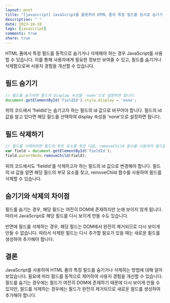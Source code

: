 ```yaml
---
layout: post
title: "[javascript] JavaScript를 활용하여 HTML 폼의 특정 필드를 임시로 숨기기 혹은 삭제하기"
description: " "
date: 2023-10-18
tags: [javascript]
comments: true
share: true
---
```


HTML 폼에서 특정 필드를 동적으로 숨기거나 삭제해야 하는 경우 JavaScript를 사용할 수 있습니다. 이를 통해 사용자에게 필요한 정보만 보여줄 수 있고, 필드를 숨기거나 삭제함으로써 사용자 경험을 개선할 수 있습니다.

## 필드 숨기기

```javascript
// 필드를 숨기려면 필드의 display 속성을 'none'으로 설정하면 됩니다.
document.getElementById('fieldId').style.display = 'none';
```

위의 코드에서 'fieldId'는 숨기고자 하는 필드의 id 값으로 바꾸어야 합니다. 필드의 id 값을 알고 있다면 해당 필드를 선택하여 display 속성을 'none'으로 설정하면 됩니다.

## 필드 삭제하기

```javascript
// 필드를 삭제하려면 필드의 부모 요소를 찾은 다음, removeChild 함수를 사용하여 필드를 삭제합니다.
var field = document.getElementById('fieldId');
field.parentNode.removeChild(field);
```

위의 코드에서도 'fieldId'를 삭제하고자 하는 필드의 id 값으로 변경해야 합니다. 필드의 id 값을 알면 해당 필드의 부모 요소를 찾고, removeChild 함수를 사용하여 필드를 삭제할 수 있습니다.

## 숨기기와 삭제의 차이점

필드를 숨기는 경우, 해당 필드는 여전히 DOM에 존재하지만 눈에 보이지 않게 됩니다. 따라서 JavaScript로 해당 필드를 다시 보이게 만들 수도 있습니다.

반면에 필드를 삭제하는 경우, 해당 필드는 DOM에서 완전히 제거되므로 다시 보이게 만들 수 없습니다. 따라서 삭제된 필드는 다시 추가할 필요가 있을 때는 새로운 필드를 생성하여 추가해야 합니다.

## 결론

JavaScript를 사용하여 HTML 폼의 특정 필드를 숨기거나 삭제하는 방법에 대해 알아보았습니다. 필요에 따라 필드를 동적으로 제어하여 사용자 경험을 개선할 수 있습니다. 필드를 숨기는 경우에는 필드가 여전히 DOM에 존재하기 때문에 다시 보이게 만들 수 있지만, 필드를 삭제하는 경우에는 필드가 완전히 제거되므로 새로운 필드를 생성하여 추가해야 합니다.